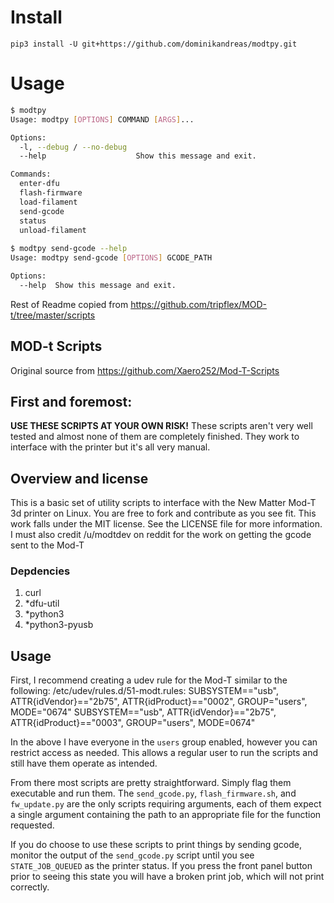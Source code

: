 # Install
``pip3 install -U git+https://github.com/dominikandreas/modtpy.git``

# Usage
```bash
$ modtpy
Usage: modtpy [OPTIONS] COMMAND [ARGS]...

Options:
  -l, --debug / --no-debug
  --help                    Show this message and exit.

Commands:
  enter-dfu
  flash-firmware
  load-filament
  send-gcode
  status
  unload-filament
  
$ modtpy send-gcode --help
Usage: modtpy send-gcode [OPTIONS] GCODE_PATH

Options:
  --help  Show this message and exit.
```


Rest of Readme copied from https://github.com/tripflex/MOD-t/tree/master/scripts

## MOD-t Scripts
Original source from https://github.com/Xaero252/Mod-T-Scripts

## First and foremost:
**USE THESE SCRIPTS AT YOUR OWN RISK!**
These scripts aren't very well tested and almost none of them are completely finished. They work to interface with the printer but it's all very manual.

## Overview and license
This is a basic set of utility scripts to interface with the New Matter Mod-T 3d printer on Linux. You are free to fork and contribute as you see fit.
This work falls under the MIT license. See the LICENSE file for more information.
I must also credit /u/modtdev on reddit for the work on getting the gcode sent to the Mod-T

### Depdencies

1. curl
2. *dfu-util
3. *python3
4. *python3-pyusb


## Usage

First, I recommend creating a udev rule for the Mod-T similar to the following:
/etc/udev/rules.d/51-modt.rules:
    SUBSYSTEM=="usb", ATTR{idVendor}=="2b75", ATTR{idProduct}=="0002", GROUP="users", MODE="0674"
SUBSYSTEM=="usb", ATTR{idVendor}=="2b75", ATTR{idProduct}=="0003", GROUP="users", MODE=0674"

In the above I have everyone in the `users` group enabled, however you can restrict access as needed.
This allows a regular user to run the scripts and still have them operate as intended.


From there most scripts are pretty straightforward. Simply flag them executable and run them. The `send_gcode.py`, `flash_firmware.sh`, and `fw_update.py` are the only scripts requiring arguments, each of them expect a single argument containing the path to an appropriate file for the function requested.  

If you do choose to use these scripts to print things by sending gcode, monitor the output of the `send_gcode.py` script until you see `STATE_JOB_QUEUED` as the printer status. If you press the front panel button prior to seeing this state you will have a broken print job, which will not print correctly.
